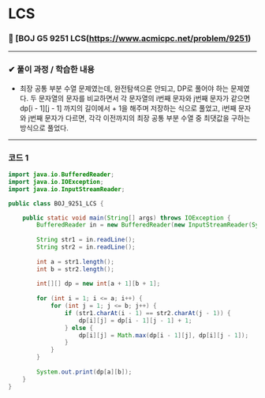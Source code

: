 # **LCS**
### 📌 [BOJ G5 9251 LCS(https://www.acmicpc.net/problem/9251)
-------------
### **✔ 풀이 과정 / 학습한 내용**
- 최장 공통 부분 수열 문제였는데, 완전탐색으론 안되고, DP로 풀어야 하는 문제였다. 두 문자열의 문자를 비교하면서 
각 문자열의 i번째 문자와 j번째 문자가 같으면 dp[i - 1][j - 1] 까지의 길이에서 + 1을 해주며 저장하는 식으로 풀었고, 
i번째 문자와 j번째 문자가 다르면, 각각 이전까지의 최장 공통 부분 수열 중 최댓값을 구하는 방식으로 풀었다.
-------------
### **코드 1**

```java
import java.io.BufferedReader;
import java.io.IOException;
import java.io.InputStreamReader;

public class BOJ_9251_LCS {

	public static void main(String[] args) throws IOException {
		BufferedReader in = new BufferedReader(new InputStreamReader(System.in));
		
		String str1 = in.readLine();
		String str2 = in.readLine();
        
        int a = str1.length();
        int b = str2.length();
		
        int[][] dp = new int[a + 1][b + 1];
        
        for (int i = 1; i <= a; i++) {
            for (int j = 1; j <= b; j++) {
                if (str1.charAt(i - 1) == str2.charAt(j - 1)) {
                    dp[i][j] = dp[i - 1][j - 1] + 1;
                } else {
                    dp[i][j] = Math.max(dp[i - 1][j], dp[i][j - 1]);
                }
            }
        }
        
        System.out.print(dp[a][b]);
	}
}
```
